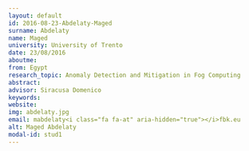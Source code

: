 ```yaml
---
layout: default 
id: 2016-08-23-Abdelaty-Maged
surname: Abdelaty
name: Maged
university: University of Trento
date: 23/08/2016
aboutme: 
from: Egypt
research_topic: Anomaly Detection and Mitigation in Fog Computing
abstract: 
advisor: Siracusa Domenico
keywords: 
website: 
img: abdelaty.jpg
email: mabdelaty<i class="fa fa-at" aria-hidden="true"></i>fbk.eu
alt: Maged Abdelaty
modal-id: stud1
---
```

